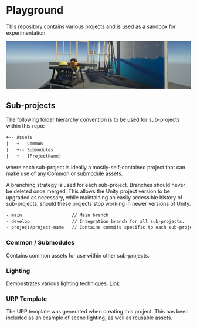# Playground

This repository contains various projects and is used as a sandbox for experimentation.

![Image](./HEADER.png)

## Sub-projects

The following folder hierarchy convention is to be used for sub-projects within this repo:

```txt
+-- Assets
|   +-- Common
|   +-- Submodules
|   +-- [ProjectName]
```

where each sub-project is ideally a mostly-self-contained project that can make use of any Common or submodule assets.

A branching strategy is used for each sub-project. Branches should never be deleted once merged. This allows the Unity project version to be upgraded as necessary, while maintaining an easily accessible history of sub-projects, should these projects stop working in newer versions of Unity.

```txt
- main                   // Main branch
- develop                // Integration branch for all sub-projects.
- project/project-name   // Contains commits specific to each sub-project.
```

### Common / Submodules

Contains common assets for use within other sub-projects.

### Lighting

Demonstrates various lighting techniques.
[Link](./Assets/Lighting/README.md)

### URP Template

The URP template was generated when creating this project. This has been included as an example of scene lighting, as well as reusable assets.